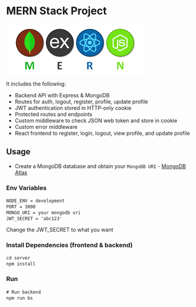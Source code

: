 # MERN Stack Project

<img src="../libs/imgs/mern.png" />

It includes the following:

- Backend API with Express & MongoDB
- Routes for auth, logout, register, profile, update profile
- JWT authentication stored in HTTP-only cookie
- Protected routes and endpoints
- Custom middleware to check JSON web token and store in cookie
- Custom error middleware
- React frontend to register, login, logout, view profile, and update profile


## Usage

- Create a MongoDB database and obtain your `MongoDB URI` - [MongoDB Atlas](https://www.mongodb.com/cloud/atlas/register)


### Env Variables

```
NODE_ENV = development
PORT = 3000
MONGO_URI = your mongodb uri
JWT_SECRET = 'abc123'
```

Change the JWT_SECRET to what you want

### Install Dependencies (frontend & backend)

```
cd server
npm install
```

### Run

```
# Run backend
npm run bs
```

